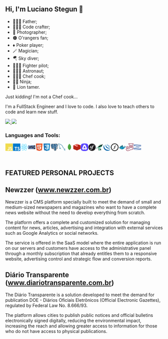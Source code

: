 ## Hi, I'm Luciano Stegun 👋


- 🧔🏻‍♂️ Father;
- 👨🏻‍💻 Code crafter;
- 📸 Photographer;
- 🟠 O'rangers fan;
- ♦️ Poker player;
- 🪄 Magician;
- 🪂 Sky diver;
- 👨🏻‍✈️ Fighter pilot;
- 🧑🏻‍🚀 Astronaut;
- 👨🏻‍🍳 Chef cook;
- 🥷🏻 Ninja;
- 🦁 Lion tamer.

Just kidding! I'm not a Chef cook...

I'm a FullStack Engineer and I love to code. I also love to teach others to code and learn new stuff.

<div align="center" style="display: flex">
  <a href="https://github.com/lucianostegun">
  <img height="220em" src="https://github-readme-stats.vercel.app/api?username=lucianostegun&show_icons=true&theme=dracula&include_all_commits=true&count_private=true"/>
  <img height="220em" src="https://github-readme-stats.vercel.app/api/top-langs/?username=lucianostegun&layout=compact&langs_count=10&theme=dracula"/>
  </a>
</div>
  
### Languages and Tools:
<img align="left" alt="LucianoStegun-Js" width="24" src="https://raw.githubusercontent.com/devicons/devicon/master/icons/javascript/javascript-plain.svg" />
<img align="left" alt="LucianoStegun-Ts" width="24" src="https://raw.githubusercontent.com/devicons/devicon/master/icons/typescript/typescript-plain.svg" />
<img align="left" alt="LucianoStegun-React" width="24" src="https://raw.githubusercontent.com/devicons/devicon/master/icons/react/react-original.svg" />
<img align="left" alt="LucianoStegun-PHP" width="24" src="https://raw.githubusercontent.com/devicons/devicon/master/icons/php/php-original.svg" />
<img align="left" alt="LucianoStegun-HTML" width="24" src="https://raw.githubusercontent.com/devicons/devicon/master/icons/html5/html5-original.svg" />
<img align="left" alt="LucianoStegun-CSS" width="24" src="https://raw.githubusercontent.com/devicons/devicon/master/icons/css3/css3-original.svg" />
<img align="left" alt="LucianoStegun-Postgresql" width="24" src="https://raw.githubusercontent.com/devicons/devicon/master/icons/postgresql/postgresql-original.svg" />
<img align="left" alt="LucianoStegun-MySql" width="24" src="https://raw.githubusercontent.com/devicons/devicon/master/icons/mysql/mysql-original.svg" />
<img align="left" alt="LucianoStegun-MongoDb" width="24" src="https://raw.githubusercontent.com/devicons/devicon/master/icons/mongodb/mongodb-original.svg" />
<img align="left" alt="LucianoStegun-Redis" width="24" src="https://raw.githubusercontent.com/devicons/devicon/master/icons/redis/redis-original.svg" />
<img align="left" alt="LucianoStegun-AdonisJs" width="24" src="https://raw.githubusercontent.com/devicons/devicon/master/icons/adonisjs/adonisjs-original.svg" />
<img align="left" alt="LucianoStegun-Symfony" width="24" src="https://raw.githubusercontent.com/devicons/devicon/master/icons/symfony/symfony-original.svg" />
<img align="left" alt="LucianoStegun-Phalcon" width="24" src="https://raw.githubusercontent.com/devicons/devicon/master/icons/phalcon/phalcon-original.svg" />
<img align="left" alt="LucianoStegun-jQuery" width="24" src="https://raw.githubusercontent.com/devicons/devicon/master/icons/jquery/jquery-original.svg" />
<img align="left" alt="LucianoStegun-SocketIo" width="24" src="https://raw.githubusercontent.com/devicons/devicon/master/icons/socketio/socketio-original.svg" />
<img align="left" alt="LucianoStegun-Docker" width="24" src="https://raw.githubusercontent.com/devicons/devicon/master/icons/docker/docker-original.svg" />
<img align="left" alt="LucianoStegun-Jest" width="24" src="https://raw.githubusercontent.com/devicons/devicon/master/icons/jest/jest-plain.svg" />
<img align="left" alt="LucianoStegun-Subversion" width="24" src="https://raw.githubusercontent.com/devicons/devicon/master/icons/subversion/subversion-original.svg" />


<br/>
<br/>
<br/>

## FEATURED PERSONAL PROJECTS


## Newzzer (www.newzzer.com.br)
Newzzer is a CMS platform specially built to meet the demand of small and medium-sized newspapers and magazines who want to have a complete news website without the need to develop everything from scratch.

The platform offers a complete and customized solution for managing content for news, articles, advertising and integration with external services such as Google Analytics or social networks.

The service is offered in the SaaS model where the entire application is run on our servers and customers have access to the administrative panel through a monthly subscription that already entitles them to a responsive website, advertising control and strategic flow and conversion reports.

## Diário Transparente (www.diariotransparente.com.br)
The Diário Transparente is a solution developed to meet the demand for publication DOE - Diários Oficiais Eletrônicos (Official Electronic Gazettes), regulated by Federal Law No. 8.666/93.

The platform allows cities to publish public notices and official bulletins electronically signed digitally, reducing the environmental impact, increasing the reach and allowing greater access to information for those who do not have access to physical publications.
